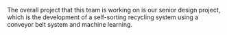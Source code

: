 The overall project that this team is working on is our senior design project, which is the development of a self-sorting recycling system using a conveyor belt system and machine learning. 
